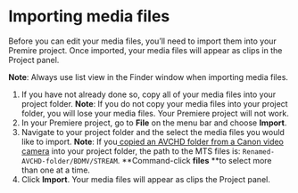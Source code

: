 # Importing media files

Before you can edit your media files, you’ll need to import them into your Premire project. Once imported, your media files will appear as clips in the Project panel.

**Note**: Always use list view in the Finder window when importing media files.

1. If you have not already done so, copy all of your media files into your project folder. **Note**: If you do not copy your media files into your project folder, you will lose your media files. Your Premiere project will not work.
2. In your Premiere project, go to **File** on the menu bar and choose **Import**.
3. Navigate to your project folder and the select the media files you would like to import. **Note**: If you[ copied an AVCHD folder from a Canon video camera](/adding-media-from-a-video-camera.md) into your project folder, the path to the MTS files is: `Renamed-AVCHD-folder/BDMV/STREAM`. **Command-click **files** **to select more than one at a time.
4. Click **Import**. Your media files will appear as clips the Project panel.



